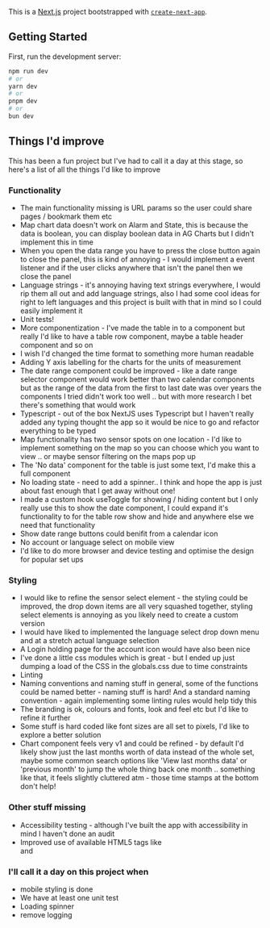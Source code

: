 This is a [Next.js](https://nextjs.org/) project bootstrapped with [`create-next-app`](https://github.com/vercel/next.js/tree/canary/packages/create-next-app).

## Getting Started

First, run the development server:

```bash
npm run dev
# or
yarn dev
# or
pnpm dev
# or
bun dev
```

## Things I'd improve
This has been a fun project but I've had to call it a day at this stage, so here's a list of all the things I'd like to improve

### Functionality
- The main functionality missing is URL params so the user could share pages / bookmark them etc
- Map chart data doesn't work on Alarm and State, this is because the data is boolean, you can display boolean data in AG Charts but I didn't implement this in time
- When you open the data range you have to press the close button again to close the panel, this is kind of annoying - I would implement a event listener and if the user clicks anywhere that isn't the panel then we close the panel
- Language strings - it's annoying having text strings everywhere, I would rip them all out and add language strings, also I had some cool ideas for right to left languages and this project is built with that in mind so I could easily implement it
- Unit tests!
- More componentization - I've made the table in to a component but really I'd like to have a table row component, maybe a table header component and so on
- I wish I'd changed the time format to something more human readable
- Adding Y axis labelling for the charts for the units of measurement
- The date range component could be improved - like a date range selector component would work better than two calendar components but as the range of the data from the first to last date was over years the components I tried didn't work too well .. but with more research I bet there's something that would work
- Typescript - out of the box NextJS uses Typescript but I haven't really added any typing thought the app so it would be nice to go and refactor everything to be typed
- Map functionality has two sensor spots on one location - I'd like to implement something on the map so you can choose which you want to view .. or maybe sensor filtering on the maps pop up
- The 'No data' component for the table is just some text, I'd make this a full component
- No loading state - need to add a spinner.. I think and hope the app is just about fast enough that I get away without one!
- I made a custom hook useToggle for showing / hiding content but I only really use this to show the date component, I could expand it's functionality to for the table row show and hide and anywhere else we need that functionality
- Show date range buttons could benifit from a calendar icon
- No account or language select on mobile view
- I'd like to do more browser and device testing and optimise the design for popular set ups


### Styling
- I would like to refine the sensor select element - the styling could be improved, the drop down items are all very squashed together, styling select elements is annoying as you likely need to create a custom version
- I would have liked to implemented the language select drop down menu and at a stretch actual language selection
- A Login holding page for the account icon would have also been nice
- I've done a little css modules which is great - but I ended up just dumping a load of the CSS in the globals.css due to time constraints
- Linting
- Naming conventions and naming stuff in general, some of the functions could be named better - naming stuff is hard! And a standard naming convention - again implementing some linting rules would help tidy this
- The branding is ok, colours and fonts, look and feel etc but I'd like to refine it further
- Some stuff is hard coded like font sizes are all set to pixels, I'd like to explore a better solution
- Chart component feels very v1 and could be refined - by default I'd likely show just the last months worth of data instead of the whole set, maybe some common search options like 'View last months data' or 'previous month' to jump the whole thing back one month .. something like that, it feels slightly cluttered atm - those time stamps at the bottom don't help!

### Other stuff missing
- Accessibility testing - although I've built the app with accessibility in mind I haven't done an audit
- Improved use of available HTML5 tags like <nav> and <main>



### I'll call it a day on this project when

- mobile styling is done
- We have at least one unit test
- Loading spinner
- remove logging